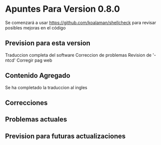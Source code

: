 # Apuntes Para Version 0.8.0

Se comenzará a usar https://github.com/koalaman/shellcheck para revisar posibles mejoras en el código

## Prevision para esta version
Traduccion completa del software
Correccion de problemas
Revision de '-ntcd'
Corregir pag web

## Contenido Agregado

Se ha completado la traduccion al ingles

## Correcciones

## Problemas actuales

## Prevision para futuras actualizaciones